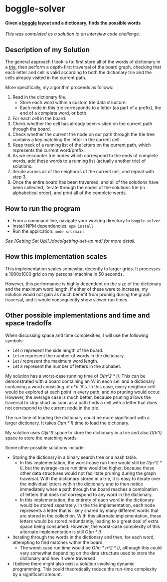 # boggle-solver

#### Given a [boggle][boggle-url] layout and a dictionary, finds the possible words

_This was completed as a solution to an interview code challenge._


## Description of my Solution

The general approach I took is to: first store all of the words of dictionary in a [trie][trie-url], then perform a
depth-first traversal of the board graph, checking that each letter and cell is valid according to both the dictionary
trie and the cells already visited in the current path.

More specifically, my algorithm proceeds as follows:

1. Read in the dictionary file.
    - Store each word within a custom trie data structure.
    - Each node in this trie corresponds to a letter (as part of a prefix), the end of a complete word, or both.
2. For each cell in the board:
3. Check whether the cell has already been visited on the current path through the board.
4. Check whether the current trie node on our path through the trie tree contains a key matching the letter in the
   current cell.
5. Keep track of a running list of the letters on the current path, which represents the current word/prefix.
6. As we encounter trie nodes which correspond to the ends of complete words, add these words to a running list
   (actually another trie) of solutions.
7. Iterate across all of the neighbors of the current cell, and repeat with step 3.
8. Once the entire board has been traversed, and all of the solutions have been collected, iterate through the nodes
   of the solutions trie (in alphabetical order), and print all of the complete words.


## How to run the program

- From a command line, navigate your working directory to `boggle-solver`
- Install NPM dependencies: `npm install`
- Run the application: `node src/main`

_See [Getting Set Up][./docs/getting-set-up.md] for more detail._


## How this implementation scales

This implementation scales somewhat decently to larger grids. It processes a 1000x1000 grid on my personal machine in
50 seconds.

However, this performance is highly dependent on the size of the dictionary and the maximum word length. If either of
these were to increase, my solution would not gain as much benefit from pruning during the graph traversal, and it
would consequently show slower run times.


## Other possible implementations and time and space tradoffs

When discussing space and time complexities, I will use the following symbols:

- Let _n_ represent the side length of the board.
- Let _m_ represent the number of words in the dictionary.
- Let _l_ represent the maximum word length.
- Let _k_ represent the number of letters in the alphabet.

My solution has a worst-case running time of _O(n^2 * l)_. This can be demonstrated with a board containing an 'A' in
each cell and a dictionary containing a word consisting of _n*n_ 'A's. In this case, every neighbor cell would be
explored at each point in every path, and no pruning would occur. However, the average case is much better, because
pruning allows the traversal to stop short as soon as a path finds a cell with a letter that does not correspond to
the current node in the trie.

The run time of loading the dictionary could be more significant with a larger dictionary. It takes _O(m * l)_ time to
load the dictionary.

My solution uses _O(k^l)_ space to store the dictionary in a trie and also _O(k^l)_ space to store the matching words.

Some other possible solutions include:

- Storing the dictionary in a binary search tree or a hash table.
    - In this implementation, the worst-case run time would still be _O(n^2 * l)_, but the average-case run time would
      be higher, because these other data structures would not facilitate pruning during the graph traversal. With the
      dictionary stored in a trie, it is easy to iterate over the individual letters within the dictionary and to then
      notice immediately when a path through the board reaches a combination of letters that does not correspond to
      any word in the dictionary.
    - In this implementation, the entirety of each word in the dictionary would be stored separately. In the trie
      implementation, each node represents a letter that is likely shared by many different words that are stored in
      the collection. With this alternate implementation, these letters would be stored redundantly, leading to a
      great deal of extra space being consumed. However, the worst-case complexity of this alternate implementation is
      still _O(m * l)_.
- Iterating through the words in the dictionary and then, for each word, attempting to find matches within the board.
    - The worst-case run time would be _O(m * n^2 * l)_, although this could vary somewhat depending on the data
      structure used to store the dictionary and how it were traversed.
- I believe there might also exist a solution involving dynamic programming. This could theoretically reduce the
  run-time complexity by a significant amount.



[boggle-url]: http://en.wikipedia.org/wiki/Boggle
[trie-url]: http://en.wikipedia.org/wiki/Trie
